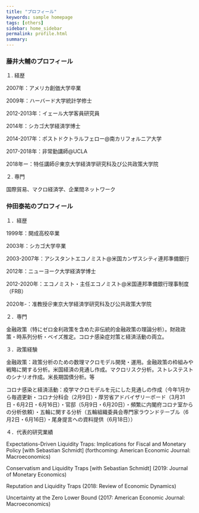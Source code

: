 ```yaml
---
title: "プロフィール"
keywords: sample homepage
tags: [others]
sidebar: home_sidebar
permalink: profile.html
summary:
---
```


### 藤井大輔のプロフィール

１.   経歴

2007年：アメリカ創価大学卒業

2009年：ハーバード大学統計学修士

2012-2013年：イェール大学客員研究員

2014年：シカゴ大学経済学博士

2014-2017年：ポストドクトラルフェロー@南カリフォルニア大学

2017-2018年：非常勤講師@UCLA

2018年ー：特任講師＠東京大学経済学研究科及び公共政策大学院

２.   専門

国際貿易、マクロ経済学、企業間ネットワーク

### 仲田泰祐のプロフィール

１．経歴

1999年：開成高校卒業

2003年：シカゴ大学卒業

2003-2007年：アシスタントエコノミスト@米国カンザスシティ連邦準備銀行

2012年：ニューヨーク大学経済学博士

2012-2020年：エコノミスト・主任エコノミスト@米国連邦準備銀行理事制度（FRB）

2020年-：准教授＠東京大学経済学研究科及び公共政策大学院

２．専門

金融政策（特にゼロ金利政策を含めた非伝統的金融政策の理論分析）。財政政策・時系列分析・ベイズ推定。コロナ感染症対策と経済活動の両立。

３．政策経験

金融政策：政策分析のための数理マクロモデル開発・運用。金融政策の枠組みや戦略に関する分析。米国経済の見通し作成。マクロリスク分析。ストレステストのシナリオ作成。米長期国債分析。等

コロナ感染と経済活動：疫学マクロモデルを元にした見通しの作成（今年1月から毎週更新・コロナ分科会（2月9日）・厚労省アドバイザリーボード（3月31日・6月2日・6月16日）・官邸（5月9日・6月20日）・頻繁に内閣府コロナ室からの分析依頼）・五輪に関する分析（五輪組織委員会専門家ラウンドテーブル（6月2日・6月16日）・尾身提言への資料提供（6月18日））

４．代表的研究業績

Expectations-Driven Liquidity Traps: Implications for Fiscal and Monetary Policy [with Sebastian Schmidt] (forthcoming: American Economic Journal: Macroeconomics)

Conservatism and Liquidity Traps [with Sebastian Schmidt] (2019: Journal of Monetary Economics)

Reputation and Liquidity Traps (2018: Review of Economic Dynamics)

Uncertainty at the Zero Lower Bound (2017: American Economic Journal: Macroeconomics)
